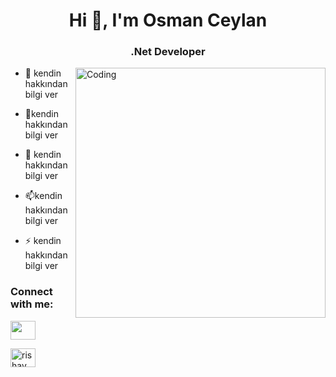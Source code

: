 <h1 align="center">Hi 👋, I'm Osman Ceylan</h1>
<h3 align="center">.Net Developer</h3>
<img align="right" alt="Coding" width="400" src="https://cdn.dribbble.com/users/1162077/screenshots/3848914/programmer.gif">

- 🔭 kendin hakkından bilgi ver
- 🌱kendin hakkından bilgi ver

- 💬 kendin hakkından bilgi ver

- 📫kendin hakkından bilgi ver

- ⚡ kendin hakkından bilgi ver
<h3 align="left">Connect with me:</h3>
<p align="left">

<a href="https://linkedin.com/in/rishav-chanda-b89a791b3" target="blank"><img align="center" src="https://www.linkedin.com/in/osman-ceylan-1348b523b/" height="30" width="40" /></a>

<a href="https://instagram.com/rishav_chanda" target="blank"><img align="center" src="https://www.instagram.com/osman.ceylan.51/" alt="rishav_chanda" height="30" width="40" /></a>

</p>
